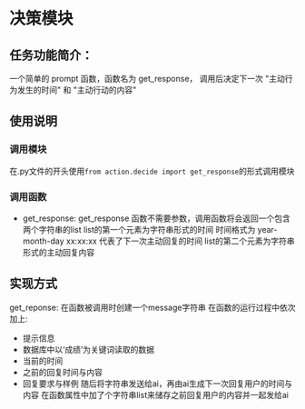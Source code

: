 # 决策模块

## 任务功能简介：
一个简单的 prompt 函数，函数名为 get_response，
调用后决定下一次 "主动行为发生的时间" 和 "主动行动的内容"

## 使用说明
### 调用模块
在.py文件的开头使用`from action.decide import get_response`的形式调用模块
### 调用函数
- get_response:
  get_response 函数不需要参数，调用函数将会返回一个包含两个字符串的list
  list的第一个元素为字符串形式的时间 
  时间格式为 year-month-day xx:xx:xx 代表了下一次主动回复的时间
  list的第二个元素为字符串形式的主动回复内容

## 实现方式
get_reponse:
在函数被调用时创建一个message字符串
在函数的运行过程中依次加上:
- 提示信息 
- 数据库中以‘成绩’为关键词读取的数据 
- 当前的时间 
- 之前的回复时间与内容 
- 回复要求与样例
随后将字符串发送给ai，再由ai生成下一次回复用户的时间与内容
在函数属性中加了个字符串list来储存之前回复用户的内容并一起发给ai